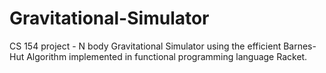 # Gravitational-Simulator
CS 154 project - N body Gravitational Simulator using the efficient Barnes-Hut Algorithm implemented in functional programming language Racket. 
